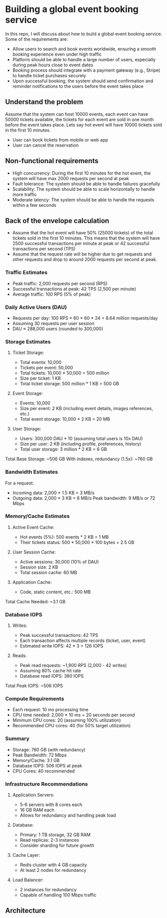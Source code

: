 # Building a global event booking service
In this repo, I will discuss about how to build a global event booking service. Some of the requirements are:
- Allow users to search and book events worldwide, ensuring a smooth booking experience even under high traffic
- Platform should be able to handle a large number of users, especially during peak hours close to event dates
- Booking process should integrate with a payment gateway (e.g., Stripe) to handle ticket purchases securely
- Upon successful booking, the system should send confirmation and reminder notifications to the users before the event takes place

## Understand the problem
Assume that the system can host 10000 events, each event can have 50000 tickets available, the tickets for each event are sold in one month before the event takes place. Lets say hot event will have 10000 tickets sold in the first 10 minutes.
- User can book tickets from mobile or web app
- User can cancel the reservation

## Non-functional requirements
- High concurrency: During the first 10 minutes for the hot event, the system will have max 2000 requests per second at peak
- Fault tolerance: The system should be able to handle failures gracefully
- Scalability: The system should be able to scale horizontally to handle more traffic
- Moderate latency: The system should be able to handle the requests within a few seconds

## Back of the envelope calculation
- Assume that the hot event will have 50% (25000 tickets) of the total tickets sold in the first 10 minutes. This means that the system will have 2500 successful transactions per minute at peak or 42 successful transactions per second (TPS)
- Assume that the request rate will be higher due to get requests and other requests and drop to around 2000 requests per second at peak.

### Traffic Estimates
- Peak traffic: 2,000 requests per second (RPS)
- Successful transactions at peak: 42 TPS (2,500 per minute)
- Average traffic: 100 RPS (5% of peak)

### Daily Active Users (DAU)
- Requests per day: 100 RPS * 60 * 60 * 24 = 8.64 million requests/day
- Assuming 30 requests per user session
- DAU ≈ 288,000 users (rounded to 300,000)

### Storage Estimates
1. Ticket Storage:
   - Total events: 10,000
   - Tickets per event: 50,000
   - Total tickets: 10,000 * 50,000 = 500 million
   - Size per ticket: 1 KB
   - Total ticket storage: 500 million * 1 KB = 500 GB

2. Event Storage:
   - Events: 10,000
   - Size per event: 2 KB (including event details, images references, etc.)
   - Total event storage: 10,000 * 2 KB = 20 MB

3. User Storage:
   - Users: 300,000 DAU * 10 (assuming total users is 10x DAU)
   - Size per user: 2 KB (including profile, preferences, history)
   - Total user storage: 3 million * 2 KB = 6 GB

Total Base Storage: ~506 GB
With indexes, redundancy (1.5x): ~760 GB

### Bandwidth Estimates
For a request:
- Incoming data: 2,000 * 1.5 KB = 3 MB/s
- Outgoing data: 2,000 * 3 KB = 6 MB/s
Peak bandwidth: 9 MB/s or 72 Mbps

### Memory/Cache Estimates
1. Active Event Cache:
   - Hot events (5%): 500 events * 2 KB = 1 MB
   - Their tickets status: 500 * 50,000 * 100 bytes = 2.5 GB

2. User Session Cache:
   - Active sessions: 30,000 (10% of DAU)
   - Session size: 2 KB
   - Total session cache: 60 MB

3. Application Cache:
   - Code, static content, etc.: 500 MB

Total Cache Needed: ~3.1 GB

### Database IOPS
1. Writes:
   - Peak successful transactions: 42 TPS
   - Each transaction affects multiple records (ticket, user, event)
   - Estimated write IOPS: 42 * 3 = 126 IOPS

2. Reads:
   - Peak read requests: ~1,900 RPS (2,000 - 42 writes)
   - Assuming 80% cache hit rate
   - Database read IOPS: 380 IOPS

Total Peak IOPS: ~506 IOPS

### Compute Requirements
- Each request: 10 ms processing time
- CPU time needed: 2,000 * 10 ms = 20 seconds per second
- Minimum CPU cores: 20 (assuming 100% utilization)
- Recommended CPU cores: 40 (for 50% target utilization)

### Summary
- Storage: 760 GB (with redundancy)
- Peak Bandwidth: 72 Mbps
- Memory/Cache: 3.1 GB
- Database IOPS: 506 IOPS at peak
- CPU Cores: 40 recommended

### Infrastructure Recommendations
1. Application Servers:
   - 5-6 servers with 8 cores each
   - 16 GB RAM each
   - Allows for redundancy and handling peak load

2. Database:
   - Primary: 1 TB storage, 32 GB RAM
   - Read replicas: 2-3 instances
   - Consider sharding for future growth

3. Cache Layer:
   - Redis cluster with 4 GB capacity
   - At least 2 nodes for redundancy

4. Load Balancer:
   - 2 instances for redundancy
   - Capable of handling 100 Mbps traffic

## Architecture

